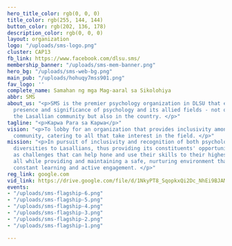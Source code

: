 ```yaml
---
hero_title_color: rgb(0, 0, 0)
title_color: rgb(255, 144, 144)
button_color: rgb(202, 136, 178)
description_color: rgb(0, 0, 0)
layout: organization
logo: "/uploads/sms-logo.png"
cluster: CAP13
fb_link: https://www.facebook.com/dlsu.sms/
membership_banner: "/uploads/sms-mem-banner.png"
hero_bg: "/uploads/sms-web-bg.png"
main_pub: "/uploads/hohuqy7mss901.png"
fav_logo: ''
complete_name: Samahan ng mga Mag-aaral sa Sikolohiya
abbr: SMS
about_us: "<p>SMS is the premier psychology organization in DLSU that expands the
  presence and significance of psychology and its allied fields - not only within
  the Lasallian community but also in the country. </p>"
tagline: "<p>Kapwa Para sa Kapwa</p>"
vision: "<p>To lobby for an organization that provides inclusivity among the psychology
  community, catering to all that take interest in the field. </p>"
mission: "<p>In pursuit of inclusivity and recognition of both psychological and social
  diversities to Lasallians, thus providing its constituents' opportunities as well
  as challenges that can help hone and use their skills to their highest potential
  all while providing and maintaining a safe, nurturing environment that promotes
  constant learning and active engagement. </p>"
reg_link: google.com
vid_link: https://drive.google.com/file/d/1NkyPT8_SqopkxQi2Dc_NhEi9BJAMwYgw/preview
events:
- "/uploads/sms-flagship-6.png"
- "/uploads/sms-flagship-5.png"
- "/uploads/sms-flagship-4.png"
- "/uploads/sms-flagship-3.png"
- "/uploads/sms-flagship-2.png"
- "/uploads/sms-flagship-1.png"

---
```

